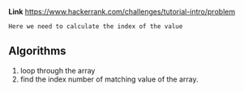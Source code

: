 **Link** https://www.hackerrank.com/challenges/tutorial-intro/problem

`Here we need to calculate the index of the value`

## Algorithms 
1. loop through the array 
2. find the index number of matching value of the array.
